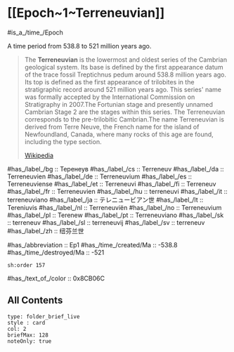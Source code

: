 
# [[Epoch~1~Terreneuvian]] 

#is_a_/time_/Epoch 

A time period from 538.8 to 521 million years ago. 

> The **Terreneuvian** is the lowermost and oldest series of the Cambrian geological system. Its base is defined by the first appearance datum of the trace fossil Treptichnus pedum around 538.8 million years ago. Its top is defined as the first appearance of trilobites in the stratigraphic record around 521 million years ago. This series' name was formally accepted by the International Commission on Stratigraphy in 2007.The Fortunian stage and presently unnamed Cambrian Stage 2 are the stages within this series. The Terreneuvian corresponds to the pre-trilobitic Cambrian.The name Terreneuvian is derived from Terre Neuve, the French name for the island of Newfoundland, Canada, where many rocks of this age are found, including the type section.
>
> [Wikipedia](https://en.wikipedia.org/wiki/Terreneuvian)

#has_/label_/bg  :: Теренеув
#has_/label_/cs  :: Terreneuv
#has_/label_/da  :: Terreneuvien
#has_/label_/de  :: Terreneuvium
#has_/label_/es  :: Terreneuviense
#has_/label_/et  :: Terreneuvi
#has_/label_/fi  :: Terreneuv
#has_/label_/fr  :: Terreneuvien
#has_/label_/hu  :: terreneuvi
#has_/label_/it  :: terreneuviano
#has_/label_/ja  :: テレニュービアン世
#has_/label_/lt  :: Tereniuvis
#has_/label_/nl  :: Terreneuviën
#has_/label_/no  :: Terreneuvium
#has_/label_/pl  :: Terenew
#has_/label_/pt  :: Terreneuviano
#has_/label_/sk  :: terreneuv
#has_/label_/sl  :: terreneuvij
#has_/label_/sv  :: terreneuv
#has_/label_/zh  :: 纽芬兰世

#has_/abbreviation :: Ep1
#has_/time_/created/Ma :: -538.8 
#has_/time_/destroyed/Ma :: -521 

    sh:order 157 

#has_/text_of_/color :: 0x8CB06C

## All Contents

```ccard
type: folder_brief_live
style : card
col: 2
briefMax: 128
noteOnly: true
```


